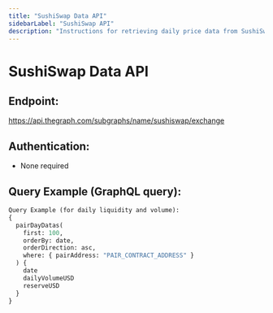 ```yaml
---
title: "SushiSwap Data API"
sidebarLabel: "SushiSwap API"
description: "Instructions for retrieving daily price data from SushiSwap using free public APIs."
---
```


# SushiSwap Data API

## Endpoint:

https://api.thegraph.com/subgraphs/name/sushiswap/exchange

## Authentication:

- None required

## Query Example (GraphQL query):

```graphql
Query Example (for daily liquidity and volume):
{
  pairDayDatas(
    first: 100,
    orderBy: date,
    orderDirection: asc,
    where: { pairAddress: "PAIR_CONTRACT_ADDRESS" }
  ) {
    date
    dailyVolumeUSD
    reserveUSD
  }
}
```